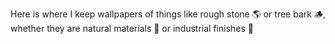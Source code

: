 Here is where I keep wallpapers of things like rough stone 🌎 or tree bark 🪵, whether they are natural materials 🌿 or industrial finishes 🔨
